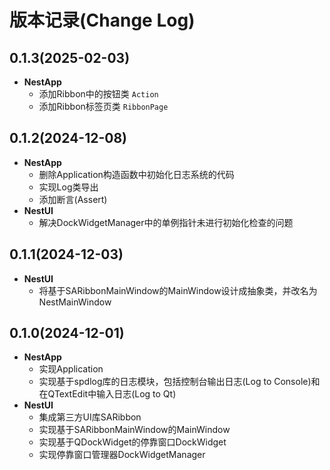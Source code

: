 # 版本记录(Change Log)

## 0.1.3(2025-02-03)

* **NestApp**
  * 添加Ribbon中的按钮类 `Action`
  * 添加Ribbon标签页类 `RibbonPage`

## 0.1.2(2024-12-08)

* **NestApp**
  * 删除Application构造函数中初始化日志系统的代码
  * 实现Log类导出
  * 添加断言(Assert)
* **NestUI**
  * 解决DockWidgetManager中的单例指针未进行初始化检查的问题

## 0.1.1(2024-12-03)

* **NestUI**
  * 将基于SARibbonMainWindow的MainWindow设计成抽象类，并改名为NestMainWindow

## 0.1.0(2024-12-01)

* **NestApp**
  * 实现Application
  * 实现基于spdlog库的日志模块，包括控制台输出日志(Log to Console)和在QTextEdit中输入日志(Log to Qt)
* **NestUI**
  * 集成第三方UI库SARibbon
  * 实现基于SARibbonMainWindow的MainWindow
  * 实现基于QDockWidget的停靠窗口DockWidget
  * 实现停靠窗口管理器DockWidgetManager
